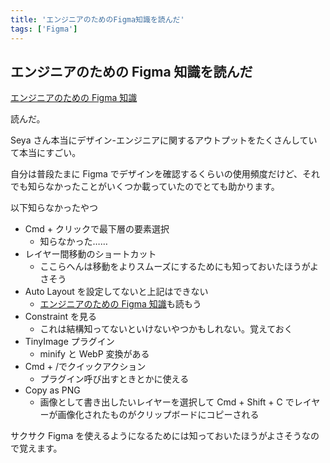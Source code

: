 ```yaml
---
title: 'エンジニアのためのFigma知識を読んだ'
tags: ['Figma']
---
```


## エンジニアのための Figma 知識を読んだ

[エンジニアのための Figma 知識](https://zenn.dev/seya/articles/127027b75dbba0)

読んだ。

Seya さん本当にデザイン-エンジニアに関するアウトプットをたくさんしていて本当にすごい。

自分は普段たまに Figma でデザインを確認するくらいの使用頻度だけど、それでも知らなかったことがいくつか載っていたのでとても助かります。

以下知らなかったやつ

- Cmd + クリックで最下層の要素選択
  - 知らなかった……
- レイヤー間移動のショートカット
  - ここらへんは移動をよりスムーズにするためにも知っておいたほうがよさそう
- Auto Layout を設定してないと上記はできない
  - [エンジニアのための Figma 知識](https://zenn.dev/seya/articles/127027b75dbba0)も読もう
- Constraint を見る
  - これは結構知ってないといけないやつかもしれない。覚えておく
- TinyImage プラグイン
  - minify と WebP 変換がある
- Cmd + /でクイックアクション
  - プラグイン呼び出すときとかに使える
- Copy as PNG
  - 画像として書き出したいレイヤーを選択して Cmd + Shift + C でレイヤーが画像化されたものがクリップボードにコピーされる

サクサク Figma を使えるようになるためには知っておいたほうがよさそうなので覚えます。
